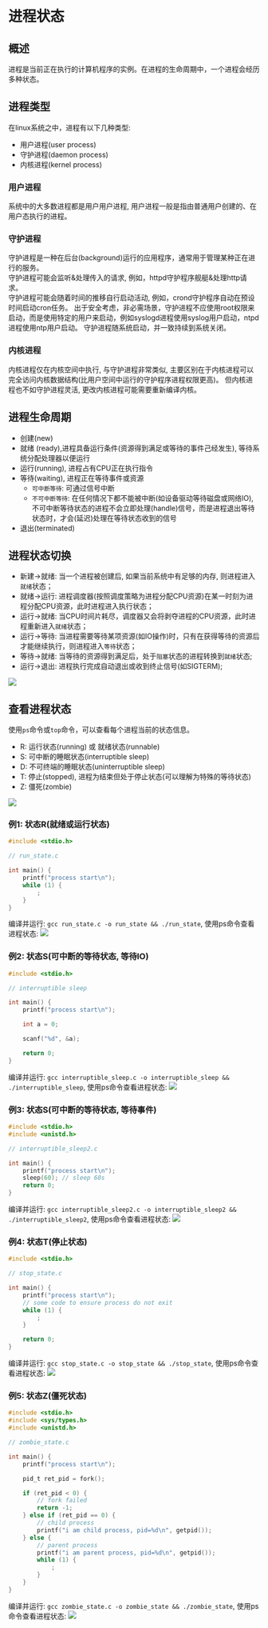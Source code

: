 # 进程状态

## 概述
进程是当前正在执行的计算机程序的实例。在进程的生命周期中，一个进程会经历多种状态。

## 进程类型
在linux系统之中，进程有以下几种类型:
* 用户进程(user process)
* 守护进程(daemon process)
* 内核进程(kernel process)

### 用户进程
系统中的大多数进程都是用户用户进程, 用户进程一般是指由普通用户创建的、在用户态执行的进程。

### 守护进程
守护进程是一种在后台(background)运行的应用程序，通常用于管理某种正在进行的服务。<br/>
守护进程可能会监听&处理传入的请求, 例如，httpd守护程序舰艇&处理http请求。 <br/>
守护进程可能会随着时间的推移自行启动活动, 例如，crond守护程序自动在预设时间启动cron任务。
出于安全考虑，非必需场景，守护进程不应使用root权限来启动，而是使用特定的用户来启动，例如syslogd进程使用syslog用户启动，ntpd进程使用ntp用户启动。
守护进程随系统启动，并一致持续到系统关闭。

### 内核进程
内核进程仅在内核空间中执行, 与守护进程非常类似, 主要区别在于内核进程可以完全访问内核数据结构(比用户空间中运行的守护程序进程权限更高)。
但内核进程也不如守护进程灵活, 更改内核进程可能需要重新编译内核。

## 进程生命周期
* 创建(new)
* 就绪 (ready),进程具备运行条件(资源得到满足或等待的事件己经发生), 等待系统分配处理器以便运行
* 运行(running), 进程占有CPU正在执行指令
* 等待(waiting), 进程正在等待事件或资源
	* `可中断等待`: 可通过信号中断
	* `不可中断等待`: 在任何情况下都不能被中断(如设备驱动等待磁盘或网络IO), 不可中断等待状态的进程不会立即处理(handle)信号，而是进程退出等待状态时，才会(延迟)处理在等待状态收到的信号
* 退出(terminated)

## 进程状态切换
* 新建->就绪: 当一个进程被创建后, 如果当前系统中有足够的内存, 则进程进入`就绪`状态；
* 就绪->运行: 进程调度器(按照调度策略为进程分配CPU资源)在某一时刻为进程分配CPU资源，此时进程进入执行状态；
* 运行->就绪: 当CPU时间片耗尽，调度器又会将剥夺进程的CPU资源，此时进程重新进入`就绪`状态；
* 运行->等待: 当进程需要等待某项资源(如IO操作)时，只有在获得等待的资源后才能继续执行，则进程进入`等待`状态；
* 等待->就绪: 当等待的资源得到满足后，处于`阻塞`状态的进程转换到`就绪`状态;
* 运行->退出: 进程执行完成自动退出或收到终止信号(如SIGTERM);
<img src="https://github.com/grearter/blog/blob/master/linux/process_state/process_state.png" />

## 查看进程状态
使用`ps`命令或`top`命令，可以查看每个进程当前的状态信息。
* R: 运行状态(running) 或 就绪状态(runnable)
* S: 可中断的睡眠状态(interruptible sleep)
* D: 不可终端的睡眠状态(uninterruptible sleep)
* T: 停止(stopped), 进程为结束但处于停止状态(可以理解为特殊的等待状态)
* Z: 僵死(zombie)
<img src="https://github.com/grearter/blog/blob/master/linux/process_state/ps.png" />

### 例1: 状态R(就绪或运行状态)
```c
#include <stdio.h>

// run_state.c

int main() {
	printf("process start\n");
	while (1) {
		;
	}
}
```
编译并运行: `gcc run_state.c -o run_state && ./run_state`, 使用ps命令查看进程状态:
<img src="https://github.com/grearter/blog/blob/master/linux/process_state/r_state.png" />

### 例2: 状态S(可中断的等待状态, 等待IO)
```c
#include <stdio.h>

// interruptible sleep

int main() {
	printf("process start\n");

	int a = 0;

	scanf("%d", &a);

	return 0;
}
```
编译并运行: `gcc interruptible_sleep.c -o interruptible_sleep && ./interruptible_sleep`, 使用ps命令查看进程状态:
<img src="https://github.com/grearter/blog/blob/master/linux/process_state/interruptible_sleep_state.png" />

### 例3: 状态S(可中断的等待状态, 等待事件)
```c
#include <stdio.h>
#include <unistd.h>

// interruptible_sleep2.c

int main() {
	printf("process start\n");
	sleep(60); // sleep 60s
	return 0;
}
```
编译并运行: `gcc interruptible_sleep2.c -o interruptible_sleep2 && ./interruptible_sleep2`, 使用ps命令查看进程状态:
<img src="https://github.com/grearter/blog/blob/master/linux/process_state/interruptible_sleep_state2.png" />

### 例4: 状态T(停止状态)
```c
#include <stdio.h>

// stop_state.c

int main() {
	printf("process start\n");
	// some code to ensure process do not exit
	while (1) {
		;
	}

	return 0;
}
```
编译并运行: `gcc stop_state.c -o stop_state && ./stop_state`, 使用ps命令查看进程状态:
<img src="https://github.com/grearter/blog/blob/master/linux/process_state/stop_state.png" />


### 例5: 状态Z(僵死状态)
```c
#include <stdio.h>
#include <sys/types.h>
#include <unistd.h>

// zombie_state.c

int main() {
	printf("process start\n");

	pid_t ret_pid = fork();

	if (ret_pid < 0) {
		// fork failed
		return -1;
	} else if (ret_pid == 0) {
		// child process
		printf("i am child process, pid=%d\n", getpid());
	} else {
		// parent process
		printf("i am parent process, pid=%d\n", getpid());
		while (1) {
			;
		}	
	}
}
```
编译并运行: `gcc zombie_state.c -o zombie_state && ./zombie_state`, 使用ps命令查看进程状态:
<img src="https://github.com/grearter/blog/blob/master/linux/process_state/zombie_state.png" />
